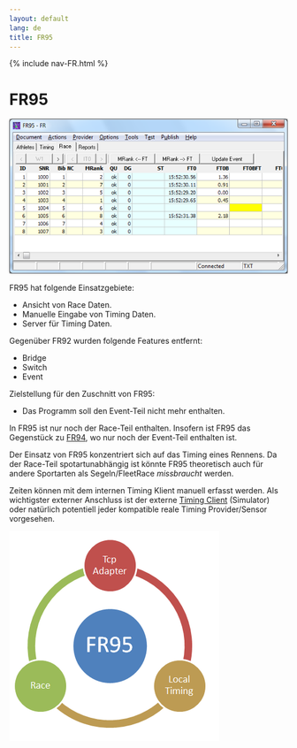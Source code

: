```yaml
---
layout: default
lang: de
title: FR95
---
```


{% include nav-FR.html %}

# FR95

![FR95 screenshot](../images/FR95.png)

FR95 hat folgende Einsatzgebiete:
- Ansicht von Race Daten.
- Manuelle Eingabe von Timing Daten.
- Server für Timing Daten.

Gegenüber FR92 wurden folgende Features entfernt:
- Bridge
- Switch
- Event

Zielstellung für den Zuschnitt von FR95:
- Das Programm soll den Event-Teil nicht mehr enthalten.

In FR95 ist nur noch der Race-Teil enthalten. 
Insofern ist FR95 das Gegenstück zu [FR94](FR94.html), 
wo nur noch der Event-Teil enthalten ist.

Der Einsatz von FR95 konzentriert sich auf das Timing eines Rennens. 
Da der Race-Teil spotartunabhängig ist könnte FR95 theoretisch 
auch für andere Sportarten als Segeln/FleetRace *missbraucht* werden.

Zeiten können mit dem internen Timing Klient manuell erfasst werden. 
Als wichtigster externer Anschluss ist der externe [Timing Client](FR38.html) (Simulator) 
oder natürlich potentiell jeder kompatible reale Timing Provider/Sensor vorgesehen.

![FR95 Features](../images/FR95-Circle.png)

